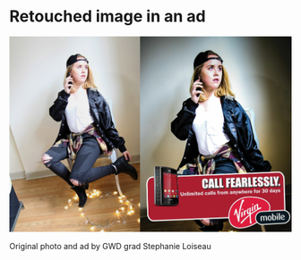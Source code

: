 # Retouched image in an ad

![Original photo and ad by GWD grad Stephanie Loiseau](../img/412/loiseau-virgin-mobile-ad-book-927x1200.jpg)

Original photo and ad by GWD grad Stephanie Loiseau